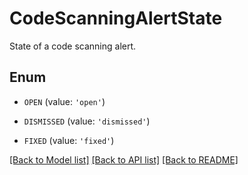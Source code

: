 # CodeScanningAlertState

State of a code scanning alert.

## Enum

* `OPEN` (value: `'open'`)

* `DISMISSED` (value: `'dismissed'`)

* `FIXED` (value: `'fixed'`)

[[Back to Model list]](../README.md#documentation-for-models) [[Back to API list]](../README.md#documentation-for-api-endpoints) [[Back to README]](../README.md)


